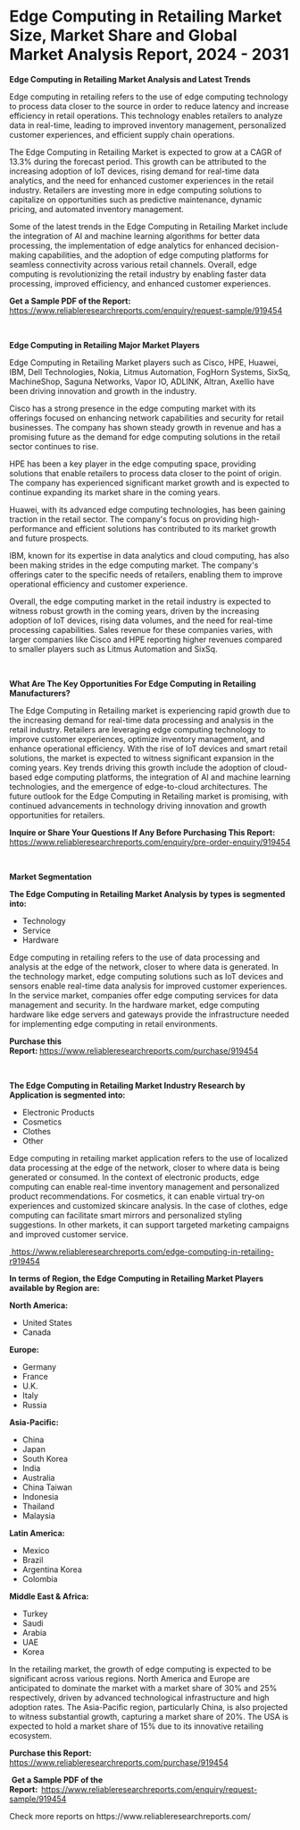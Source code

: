 <p><h1>Edge Computing in Retailing Market Size, Market Share and Global Market Analysis Report, 2024 - 2031</h1></p><p><strong>Edge Computing in Retailing Market Analysis and Latest Trends</strong></p>
<p><p>Edge computing in retailing refers to the use of edge computing technology to process data closer to the source in order to reduce latency and increase efficiency in retail operations. This technology enables retailers to analyze data in real-time, leading to improved inventory management, personalized customer experiences, and efficient supply chain operations.</p><p>The Edge Computing in Retailing Market is expected to grow at a CAGR of 13.3% during the forecast period. This growth can be attributed to the increasing adoption of IoT devices, rising demand for real-time data analytics, and the need for enhanced customer experiences in the retail industry. Retailers are investing more in edge computing solutions to capitalize on opportunities such as predictive maintenance, dynamic pricing, and automated inventory management.</p><p>Some of the latest trends in the Edge Computing in Retailing Market include the integration of AI and machine learning algorithms for better data processing, the implementation of edge analytics for enhanced decision-making capabilities, and the adoption of edge computing platforms for seamless connectivity across various retail channels. Overall, edge computing is revolutionizing the retail industry by enabling faster data processing, improved efficiency, and enhanced customer experiences.</p></p>
<p><strong>Get a Sample PDF of the Report:&nbsp;</strong> <a href="https://www.reliableresearchreports.com/enquiry/request-sample/919454">https://www.reliableresearchreports.com/enquiry/request-sample/919454</a></p>
<p>&nbsp;</p>
<p><strong>Edge Computing in Retailing Major Market Players</strong></p>
<p><p>Edge Computing in Retailing Market players such as Cisco, HPE, Huawei, IBM, Dell Technologies, Nokia, Litmus Automation, FogHorn Systems, SixSq, MachineShop, Saguna Networks, Vapor IO, ADLINK, Altran, Axellio have been driving innovation and growth in the industry.</p><p>Cisco has a strong presence in the edge computing market with its offerings focused on enhancing network capabilities and security for retail businesses. The company has shown steady growth in revenue and has a promising future as the demand for edge computing solutions in the retail sector continues to rise.</p><p>HPE has been a key player in the edge computing space, providing solutions that enable retailers to process data closer to the point of origin. The company has experienced significant market growth and is expected to continue expanding its market share in the coming years.</p><p>Huawei, with its advanced edge computing technologies, has been gaining traction in the retail sector. The company's focus on providing high-performance and efficient solutions has contributed to its market growth and future prospects.</p><p>IBM, known for its expertise in data analytics and cloud computing, has also been making strides in the edge computing market. The company's offerings cater to the specific needs of retailers, enabling them to improve operational efficiency and customer experience.</p><p>Overall, the edge computing market in the retail industry is expected to witness robust growth in the coming years, driven by the increasing adoption of IoT devices, rising data volumes, and the need for real-time processing capabilities. Sales revenue for these companies varies, with larger companies like Cisco and HPE reporting higher revenues compared to smaller players such as Litmus Automation and SixSq.</p></p>
<p>&nbsp;</p>
<p><strong>What Are The Key Opportunities For Edge Computing in Retailing Manufacturers?</strong></p>
<p><p>The Edge Computing in Retailing market is experiencing rapid growth due to the increasing demand for real-time data processing and analysis in the retail industry. Retailers are leveraging edge computing technology to improve customer experiences, optimize inventory management, and enhance operational efficiency. With the rise of IoT devices and smart retail solutions, the market is expected to witness significant expansion in the coming years. Key trends driving this growth include the adoption of cloud-based edge computing platforms, the integration of AI and machine learning technologies, and the emergence of edge-to-cloud architectures. The future outlook for the Edge Computing in Retailing market is promising, with continued advancements in technology driving innovation and growth opportunities for retailers.</p></p>
<p><strong>Inquire or Share Your Questions If Any Before Purchasing This Report:</strong> <a href="https://www.reliableresearchreports.com/enquiry/pre-order-enquiry/919454">https://www.reliableresearchreports.com/enquiry/pre-order-enquiry/919454</a></p>
<p>&nbsp;</p>
<p><strong>Market Segmentation</strong></p>
<p><strong>The Edge Computing in Retailing Market Analysis by types is segmented into:</strong></p>
<p><ul><li>Technology</li><li>Service</li><li>Hardware</li></ul></p>
<p><p>Edge computing in retailing refers to the use of data processing and analysis at the edge of the network, closer to where data is generated. In the technology market, edge computing solutions such as IoT devices and sensors enable real-time data analysis for improved customer experiences. In the service market, companies offer edge computing services for data management and security. In the hardware market, edge computing hardware like edge servers and gateways provide the infrastructure needed for implementing edge computing in retail environments.</p></p>
<p><strong>Purchase this Report:&nbsp;</strong><a href="https://www.reliableresearchreports.com/purchase/919454">https://www.reliableresearchreports.com/purchase/919454</a></p>
<p>&nbsp;</p>
<p><strong>The Edge Computing in Retailing Market Industry Research by Application is segmented into:</strong></p>
<p><ul><li>Electronic Products</li><li>Cosmetics</li><li>Clothes</li><li>Other</li></ul></p>
<p><p>Edge computing in retailing market application refers to the use of localized data processing at the edge of the network, closer to where data is being generated or consumed. In the context of electronic products, edge computing can enable real-time inventory management and personalized product recommendations. For cosmetics, it can enable virtual try-on experiences and customized skincare analysis. In the case of clothes, edge computing can facilitate smart mirrors and personalized styling suggestions. In other markets, it can support targeted marketing campaigns and improved customer service.</p></p>
<p><a href="https://www.reliableresearchreports.com/edge-computing-in-retailing-r919454">&nbsp;https://www.reliableresearchreports.com/edge-computing-in-retailing-r919454</a></p>
<p><strong>In terms of Region, the Edge Computing in Retailing Market Players available by Region are:</strong></p>
<p>
    <p> <strong> North America: </strong>
        <ul>
            <li>United States</li>
            <li>Canada</li>
        </ul>
        </p> 
    <p> <strong> Europe: </strong>
        <ul>
            <li>Germany</li>
            <li>France</li>
            <li>U.K.</li>
            <li>Italy</li>
            <li>Russia</li>
        </ul>
        </p> 
    <p> <strong> Asia-Pacific: </strong>
        <ul>
            <li>China</li>
            <li>Japan</li>
            <li>South Korea</li>
            <li>India</li>
            <li>Australia</li>
            <li>China Taiwan</li>
            <li>Indonesia</li>
            <li>Thailand</li>
            <li>Malaysia</li>
        </ul>
        </p> 
    <p> <strong> Latin America: </strong>
        <ul>
            <li>Mexico</li>
            <li>Brazil</li>
            <li>Argentina Korea</li>
            <li>Colombia</li>
        </ul>
        </p> 
    <p> <strong> Middle East & Africa: </strong>
        <ul>
            <li>Turkey</li>
            <li>Saudi</li>
            <li>Arabia</li>
            <li>UAE</li>
            <li>Korea</li>
        </ul>
    </p>
    </p>
<p><p>In the retailing market, the growth of edge computing is expected to be significant across various regions. North America and Europe are anticipated to dominate the market with a market share of 30% and 25% respectively, driven by advanced technological infrastructure and high adoption rates. The Asia-Pacific region, particularly China, is also projected to witness substantial growth, capturing a market share of 20%. The USA is expected to hold a market share of 15% due to its innovative retailing ecosystem.</p></p>
<p><strong>Purchase this Report: </strong><a href="https://www.reliableresearchreports.com/purchase/919454">https://www.reliableresearchreports.com/purchase/919454</a></p>
<p>&nbsp;<strong>Get a Sample PDF of the Report:&nbsp;&nbsp;</strong><a href="https://www.reliableresearchreports.com/enquiry/request-sample/919454">https://www.reliableresearchreports.com/enquiry/request-sample/919454</a></p>
<p><strong></strong></p>
<p>Check more reports on https://www.reliableresearchreports.com/</p>